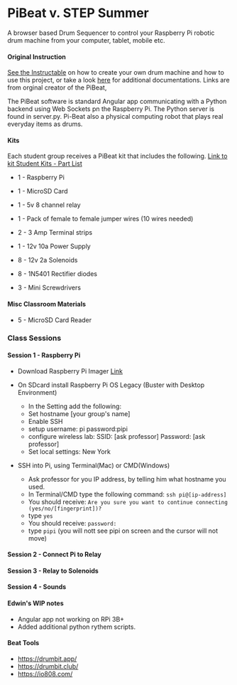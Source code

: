 # PiBeat v. STEP Summer

A browser based Drum Sequencer to control your Raspberry Pi robotic drum machine from your computer, tablet, mobile etc.

#### Original Instruction

[See the Instructable](https://www.instructables.com/id/A-Raspberry-Pi-Powered-Junk-Drum-Machine/) on how to
create your own drum machine and how to use this project, or take a look [here](http://www.banjowise.com/post/automabeat/) for additional documentations.  Links are from orginal creator of the PiBeat, 

The PiBeat software is standard Angular app communicating with a Python backend using Web Sockets pn the Raspberry Pi. The Python server is found in server.py. Pi-Beat also a physical computing robot that plays real everyday items as drums. 

#### Kits
Each student group receives a PiBeat kit that includes the following. 
[Link to kit Student Kits - Part List](PiBEAT-Parts)
- 1 - Raspberry Pi
- 1 - MicroSD Card
- 1 - 5v 8 channel relay
- 1 - Pack of female to female jumper wires (10 wires needed)
- 2 - 3 Amp Terminal strips
- 1 - 12v 10a Power Supply
- 8 - 12v 2a Solenoids
- 8 - 1N5401 Rectifier diodes

- 3 - Mini Screwdrivers

#### Misc Classroom Materials
- 5 - MicroSD Card Reader



### Class Sessions 


#### Session 1 - Raspberry Pi
- Download Raspberry Pi Imager [Link](https://www.raspberrypi.com/software/)
- On SDcard install Raspberry Pi OS Legacy (Buster with Desktop Environment)
  - In the Setting add the following:
  - Set hostname [your group's name]
  - Enable SSH
  - setup username: pi  password:pipi
  - configure wireless lab:  SSID: [ask professor]  Password: [ask professor]
  - Set local settings: New York
 
- SSH into Pi, using Terminal(Mac) or CMD(Windows)
  - Ask professor for you IP address, by telling him what hostname you used.
  - In Terminal/CMD type the following command:    `ssh pi@[ip-address]`
  - You should receive: `Are you sure you want to continue connecting (yes/no/[fingerprint])?`
  - type `yes`
  - You should receive: `password:`
  - type `pipi`   (you will nott see pipi on screen and the cursor will not move)

#### Session 2 - Connect Pi to Relay

#### Session 3 - Relay to Solenoids

#### Session 4 - Sounds 





#### Edwin's WIP notes

- Angular app not working on RPi 3B+
- Added additional python rythem scripts.

#### Beat Tools
- https://drumbit.app/
- https://drumbit.club/
- https://io808.com/
